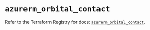 # `azurerm_orbital_contact`

Refer to the Terraform Registry for docs: [`azurerm_orbital_contact`](https://registry.terraform.io/providers/hashicorp/azurerm/3.112.0/docs/resources/orbital_contact).
